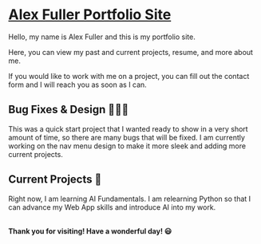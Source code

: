 # [Alex Fuller Portfolio Site](https://asfuller.github.io/portfolio-2/)
Hello, my name is Alex Fuller and this is my portfolio site.

Here, you can view my past and current projects, resume, and more about me.

If you would like to work with me on a project, you can fill out the contact form and I will reach you as soon as I can.

## Bug Fixes & Design 👷🏾‍♀️
This was a quick start project that I wanted ready to show in a very short amount of time, so there are many bugs that will be fixed.
I am currently working on the nav menu design to make it more sleek and adding more current projects.

## Current Projects 🚧
Right now, I am learning AI Fundamentals. I am relearning Python so that I can advance my Web App skills and introduce AI into my work.

\
**Thank you for visiting! Have a wonderful day! 😃**
